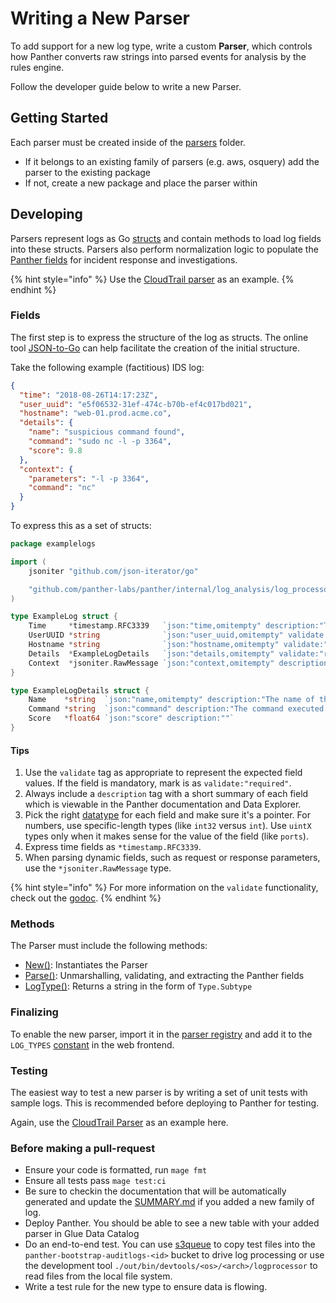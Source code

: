 # Writing a New Parser

To add support for a new log type, write a custom **Parser**, which controls how Panther converts raw strings into parsed events for analysis by the rules engine.

Follow the developer guide below to write a new Parser.

## Getting Started

Each parser must be created inside of the [parsers](https://github.com/panther-labs/panther/tree/master/internal/log_analysis/log_processor/parsers) folder.

- If it belongs to an existing family of parsers (e.g. aws, osquery) add the parser to the existing package
- If not, create a new package and place the parser within

## Developing

Parsers represent logs as Go [structs](https://tour.golang.org/moretypes/2) and contain methods to load log fields into these structs. Parsers also perform normalization logic to populate the [Panther fields](log-analysis/panther-fields.md) for incident response and investigations.

{% hint style="info" %}
Use the [CloudTrail parser](https://github.com/panther-labs/panther/blob/master/internal/log_analysis/log_processor/parsers/awslogs/cloudtrail.go) as an example.
{% endhint %}

### Fields

The first step is to express the structure of the log as structs. The online tool [JSON-to-Go](https://mholt.github.io/json-to-go/) can help facilitate the creation of the initial structure.

Take the following example (factitious) IDS log:

```json
{
  "time": "2018-08-26T14:17:23Z",
  "user_uuid": "e5f06532-31ef-474c-b70b-ef4c017bd021",
  "hostname": "web-01.prod.acme.co",
  "details": {
    "name": "suspicious command found",
    "command": "sudo nc -l -p 3364",
    "score": 9.8
  },
  "context": {
    "parameters": "-l -p 3364",
    "command": "nc"
  }
}
```

To express this as a set of structs:

```go
package examplelogs

import (
	jsoniter "github.com/json-iterator/go"

	"github.com/panther-labs/panther/internal/log_analysis/log_processor/parsers/timestamp"
)

type ExampleLog struct {
	Time     *timestamp.RFC3339   `json:"time,omitempty" description:"The time of the IDS alert"`
	UserUUID *string              `json:"user_uuid,omitempty" validate:"required" description:"The user who executed the command"`
	Hostname *string              `json:"hostname,omitempty" validate:"required" description:"The hostname where the log came from"`
	Details  *ExampleLogDetails   `json:"details,omitempty" validate:"required" description:"Metadata about the alert"`
	Context  *jsoniter.RawMessage `json:"context,omitempty" description:"Contextual information about the alert"`
}

type ExampleLogDetails struct {
	Name    *string  `json:"name,omitempty" description:"The name of the IDS alert"`
	Command *string  `json:"command" description:"The command executed on the host"`
	Score   *float64 `json:"score" description:""`
}
```

#### Tips

1. Use the `validate` tag as appropriate to represent the expected field values. If the field is mandatory, mark is as `validate:"required"`.
1. Always include a `description` tag with a short summary of each field which is viewable in the Panther documentation and Data Explorer.
1. Pick the right [datatype](https://tour.golang.org/basics/11) for each field and make sure it's a pointer. For numbers, use specific-length types (like `int32` versus `int`). Use `uintX` types only when it makes sense for the value of the field (like `ports`).
1. Express time fields as `*timestamp.RFC3339`.
1. When parsing dynamic fields, such as request or response parameters, use the `*jsoniter.RawMessage` type.

{% hint style="info" %}
For more information on the `validate` functionality, check out the [godoc](https://godoc.org/gopkg.in/go-playground/validator.v9).
{% endhint %}

### Methods

The Parser must include the following methods:

- [New()](https://github.com/panther-labs/panther/blob/master/internal/log_analysis/log_processor/parsers/awslogs/cloudtrail.go#L122): Instantiates the Parser
- [Parse()](https://github.com/panther-labs/panther/blob/master/internal/log_analysis/log_processor/parsers/awslogs/cloudtrail.go#L127): Unmarshalling, validating, and extracting the Panther fields
- [LogType()](https://github.com/panther-labs/panther/blob/master/internal/log_analysis/log_processor/parsers/awslogs/cloudtrail.go#L151): Returns a string in the form of `Type.Subtype`

### Finalizing

To enable the new parser, import it in the [parser registry](https://github.com/panther-labs/panther/blob/master/internal/log_analysis/log_processor/registry/registry.go) and add it to the `LOG_TYPES` [constant](https://github.com/panther-labs/panther/blob/master/web/src/constants.ts) in the web frontend.

### Testing

The easiest way to test a new parser is by writing a set of unit tests with sample logs. This is recommended before deploying to Panther for testing.

Again, use the [CloudTrail Parser](https://github.com/panther-labs/panther/blob/master/internal/log_analysis/log_processor/parsers/awslogs/cloudtrail_test.go) as an example here.

### Before making a pull-request

* Ensure your code is formatted, run `mage fmt`
* Ensure all tests pass `mage test:ci`
* Be sure to checkin the documentation that will be automatically generated and update the [SUMMARY.md](https://github.com/panther-labs/panther/blob/master/docs/gitbook/SUMMARY.md) if you added a new family of log.
* Deploy Panther. You should be able to see a new table with your added parser in Glue Data Catalog
* Do an end-to-end test. You can use [s3queue](../../operations/ops-home.md#tools) to copy test files into the `panther-bootstrap-auditlogs-<id>` bucket to drive log processing or use the development tool `./out/bin/devtools/<os>/<arch>/logprocessor` to read files from the local file system.
* Write a test rule for the new type to ensure data is flowing.
